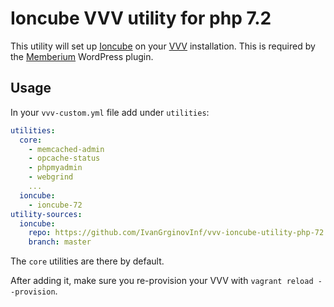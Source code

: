 # Ioncube VVV utility for php 7.2

This utility will set up [Ioncube](http://www.ioncube.com/) on your [VVV](https://github.com/Varying-Vagrant-Vagrants/VVV) installation. This is required by the [Memberium](https://memberium.com/) WordPress plugin.

## Usage

In your `vvv-custom.yml` file add under `utilities`:

```yml
utilities:
  core:
    - memcached-admin
    - opcache-status
    - phpmyadmin
    - webgrind
    ...
  ioncube:
    - ioncube-72
utility-sources:
  ioncube:
    repo: https://github.com/IvanGrginovInf/vvv-ioncube-utility-php-72
    branch: master
```

The `core` utilities are there by default.

After adding it, make sure you re-provision your VVV with `vagrant reload --provision`.